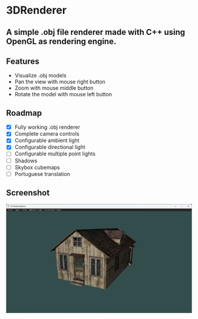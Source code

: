 # 3DRenderer
A simple .obj file renderer made with C++ using OpenGL as rendering engine.
---
## Features
- Visualize .obj models
- Pan the view with mouse right button
- Zoom with mouse middle button
- Rotate the model with mouse left button

## Roadmap
- [X] Fully working .obj renderer
- [X] Complete camera controls
- [x] Configurable ambient light
- [x] Configurable directional light
- [ ] Configurable multiple point lights
- [ ] Shadows
- [ ] Skybox cubemaps
- [ ] Portuguese translation

## Screenshot
![Sun light](https://github.com/Marchinner/3DRenderer/blob/main/screenshots/v1.2%20diretional%20light.png)
